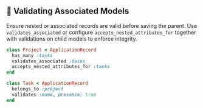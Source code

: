 ## 🔗 Validating Associated Models
Ensure nested or associated records are valid before saving the parent. Use `validates_associated` or configure `accepts_nested_attributes_for` together with validations on child models to enforce integrity.

```ruby
class Project < ApplicationRecord
  has_many :tasks
  validates_associated :tasks
  accepts_nested_attributes_for :tasks
end

class Task < ApplicationRecord
  belongs_to :project
  validates :name, presence: true
end
```
